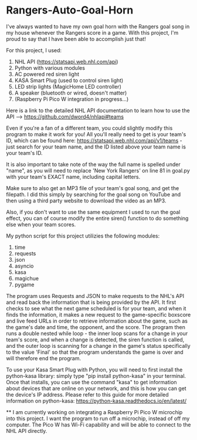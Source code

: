 # Rangers-Auto-Goal-Horn

I've always wanted to have my own goal horn with the Rangers goal song in my house whenever the Rangers score in a game. With this project, I'm proud to say that I have been able to accomplish just that! 


For this project, I used:

1. NHL API (https://statsapi.web.nhl.com/api)
2. Python with various modules
3. AC powered red siren light
4. KASA Smart Plug (used to control siren light)
5. LED strip lights (MagicHome LED controller)
6. A speaker (bluetooth or wired, doesn't matter)
7. (Raspberry Pi Pico W integration in progress...)


Here is a link to the detailed NHL API documentation to learn how to use the API --> https://github.com/dword4/nhlapi#teams

Even if you're a fan of a different team, you could slightly modify this program to make it work for you! All you'll really need to get is your team's ID, which 
can be found here: https://statsapi.web.nhl.com/api/v1/teams - just search for your team name, and the ID listed above your team name is your team's ID.

It is also important to take note of the way the full name is spelled under "name", as you will need to replace 'New York Rangers' on line 81 in goal.py with your team's 
EXACT name, including capital letters. 

Make sure to also get an MP3 file of your team's goal song, and get the filepath. I did this simply by searching for the goal song on YouTube and then using a third party website to download the video as an MP3. 

Also, if you don't want to use the same equipment I used to run the goal effect, you can of course modify the entire siren() function to do something else when your team scores. 

My python script for this project utilizies the following modules:
1. time
2. requests
3. json
4. asyncio
5. kasa 
6. magichue
7. pygame

The program uses Requests and JSON to make requests to the NHL's API and read back the information that is being provided by the API. It first checks to see what the next game scheduled is
for your team, and when it finds the information, it makes a new request to the game-specific boxscore and live feed URLs in order to retrieve information about the game, such as 
the game's date and time, the opponent, and the score. The program then runs a double nested while loop - the inner loop scans for a change in your team's score, and when a change is detected, the siren function is called, and the outer loop is scanning for a change in the game's status specifically to the value 'Final' so that the program understands the game is over
and will therefore end the program. 

To use your Kasa Smart Plug with Python, you will need to first install the python-kasa library: simply type "pip install python-kasa" in your terminal. Once that installs, you can use the command "kasa" to get information about devices that are online on your network, and this is how you can get the 
device's IP address. Please refer to this guide for more detailed information on python-kasa: https://python-kasa.readthedocs.io/en/latest/

** I am currently working on integrating a Raspberry Pi Pico W microchip into this project. I want the program to run off a microchip, instead of off my computer. The Pico W has Wi-Fi capability and will be able to connect to the NHL API directly. 



